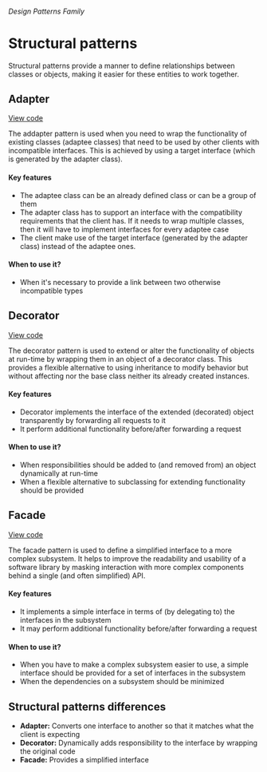 ###### Design Patterns Family

# Structural patterns
Structural patterns provide a manner to define relationships between classes or objects, making it easier for these entities to work together.

## Adapter
[View code](https://github.com/joseivansandoya/patterns-in-javascript/blob/master/design-patterns/structural/adapter.js)

The addapter pattern is used when you need to wrap the functionality of existing classes (adaptee classes) that need to be used by other clients with incompatible interfaces. This is achieved by using a target interface (which is generated by the adapter class).
#### Key features
- The adaptee class can be an already defined class or can be a group of them
- The adapter class has to support an interface with the compatibility requirements that the client has. If it needs to wrap multiple classes, then it will have to implement interfaces for every adaptee case
- The client make use of the target interface (generated by the adapter class) instead of the adaptee ones.
#### When to use it?
- When it's necessary to provide a link between two otherwise incompatible types


## Decorator
[View code](https://github.com/joseivansandoya/patterns-in-javascript/blob/master/design-patterns/structural/decorator.js)

The decorator pattern is used to extend or alter the functionality of objects at run-time by wrapping them in an object of a decorator class. This provides a flexible alternative to using inheritance to modify behavior but without affecting nor the base class neither its already created instances.
#### Key features
- Decorator implements the interface of the extended (decorated) object transparently by forwarding all requests to it
- It perform additional functionality before/after forwarding a request
#### When to use it?
- When responsibilities should be added to (and removed from) an object dynamically at run-time
- When a flexible alternative to subclassing for extending functionality should be provided


## Facade
[View code](https://github.com/joseivansandoya/patterns-in-javascript/blob/master/design-patterns/structural/facade.js)

The facade pattern is used to define a simplified interface to a more complex subsystem.
It helps to improve the readability and usability of a software library by masking interaction with more complex components behind a single (and often simplified) API.
#### Key features
- It implements a simple interface in terms of (by delegating to) the interfaces in the subsystem
- It may perform additional functionality before/after forwarding a request
#### When to use it?
- When you have to make a complex subsystem easier to use, a simple interface should be provided for a set of interfaces in the subsystem
- When the dependencies on a subsystem should be minimized



## Structural patterns differences
- **Adapter:** Converts one interface to another so that it matches what the client is expecting
- **Decorator:** Dynamically adds responsibility to the interface by wrapping the original code
- **Facade:** Provides a simplified interface
